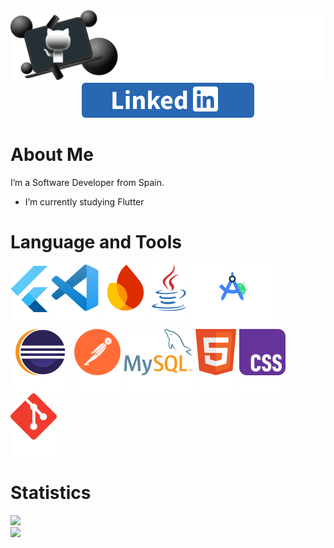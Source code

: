 <!-- Encabezado y Redes Sociales -->
<div id="header" align="center">
  <a href="https://github.com/DanielAlonsoD">
    <img src="https://github.com/DanielAlonsoD/READMEAssets/blob/main/Portada.svg"/>
  </a>
</div>
<div id="badges" align="center">
  <a href="https://www.linkedin.com/in/daniel-alonso-dom%C3%ADnguez-617325214/">
    <img src="https://github.com/DanielAlonsoD/READMEAssets/blob/main/LinkedIn.svg"/>
  </a>
</div>

<!-- Body -->
<h1>About Me</h1>
I’m a Software Developer from Spain.
<ul><li>I’m currently studying  Flutter</li></ul>

<h1>Language and Tools</h1>
<p>
  <img src="https://github.com/DanielAlonsoD/READMEAssets/blob/main/Flutter.svg"/>
  <img src="https://github.com/DanielAlonsoD/READMEAssets/blob/main/VSCode.svg"/>
  <img src="https://github.com/DanielAlonsoD/READMEAssets/blob/main/Firebase.svg"/>
  <img src="https://github.com/DanielAlonsoD/READMEAssets/blob/main/Java.svg"/>
  <img src="https://github.com/DanielAlonsoD/READMEAssets/blob/main/Android%20Studio.svg"/>
  <img src="https://github.com/DanielAlonsoD/READMEAssets/blob/main/Eclipse%20IDE.svg"/>
  <img src="https://github.com/DanielAlonsoD/READMEAssets/blob/main/Postman.svg"/>
  <img src="https://github.com/DanielAlonsoD/READMEAssets/blob/main/MySQL.svg"/>
  <img src="https://github.com/DanielAlonsoD/READMEAssets/blob/main/HTML.svg"/>
  <img src="https://github.com/DanielAlonsoD/READMEAssets/blob/main/CSS.svg"/>
  <img src="https://github.com/DanielAlonsoD/READMEAssets/blob/main/Git.svg"/>
</p>

<h1>Statistics</h1>
<div>
  <a href="https://github.com/anuraghazra/github-readme-stats">
    <img src="https://github-readme-stats.vercel.app/api?username=DanielAlonsoD&count_private=true&show_icons=true&theme=github_dark"/>
  </a>
</div>
<div>
  <a href="https://github.com/anuraghazra/github-readme-stats">
    <img src="https://github-readme-stats.vercel.app/api/top-langs/?username=DanielAlonsoD&layout=compact&count_private=true&show_icons=true&theme=github_dark" />
  </a>
</div>
